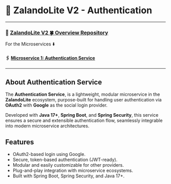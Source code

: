 # 🔐 ZalandoLite V2 - Authentication

---
###  🔗 [ZalandoLite V2  🍀 Overview Repository ](https://github.com/Ochwada/ZalandoLiteV2-MicroservicesArchitecture)
For the Microservices ⬇️
#### 🖇️ [Microservice 1: Authentication Service](https://github.com/Ochwada/ZalandoLiteV2-authentication)


---
##  About Authentication Service

The  **Authentication Service**, is a lightweight, modular microservice in the **ZalandoLite** ecosystem, purpose-built 
for handling user authentication via **OAuth2** with **Google** as the social login provider.

Developed with **Java 17+**, **Spring Boot**, and **Spring Security**, this service ensures a secure and extensible 
authentication flow, seamlessly integrable into modern microservice architectures.


##  Features
- OAuth2-based login using Google.
- Secure, token-based authentication (JWT-ready).
- Modular and easily customizable for other providers.
- Plug-and-play integration with microservice ecosystems.
- Built with Spring Boot, Spring Security, and Java 17+.